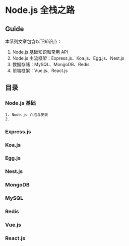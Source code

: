 # Node.js 全栈之路

## Guide

本系列文章包含以下知识点：

1. Node.js 基础知识和常用 API
2. Node.js 主流框架：Express.js、Koa.js、Egg.js、Nest.js
3. 数据存储：MySQL、MongoDB、Redis
4. 前端框架：Vue.js、React.js

## 目录

### Node.js 基础

    1. Node.js 介绍与安装
    2.

### Express.js

### Koa.js

### Egg.js

### Nest.js

### MongoDB

### MySQL

### Redis

### Vue.js

### React.js
